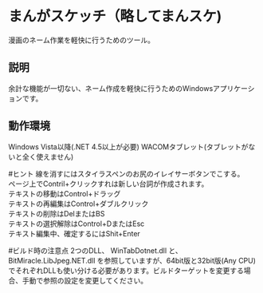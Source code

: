 ﻿# まんがスケッチ（略してまんスケ)
漫画のネーム作業を軽快に行うためのツール。

## 説明
余計な機能が一切ない、ネーム作成を軽快に行うためのWindowsアプリケーションです。

## 動作環境
Windows Vista以降(.NET 4.5以上が必要)
WACOMタブレット(タブレットがないと全く使えません)

#ヒント
線を消すにはスタイラスペンのお尻のイレイサーボタンでこする。  
ページ上でContril+クリックすれは新しい台詞が作成されます。  
テキストの移動はControl+ドラッグ  
テキストの再編集はControl+ダブルクリック  
テキストの削除はDelまたはBS  
テキストの選択解除はControl+DまたはEsc  
テキスト編集中、確定するにはShit+Enter  

#ビルド時の注意点
2つのDLL、 WinTabDotnet.dll と、 BitMiracle.LibJpeg.NET.dll を参照していますが、64bit版と32bit版(Any CPU)でそれぞれDLLも使い分ける必要があります。ビルドターゲットを変更する場合、手動で参照の設定を変更してください。